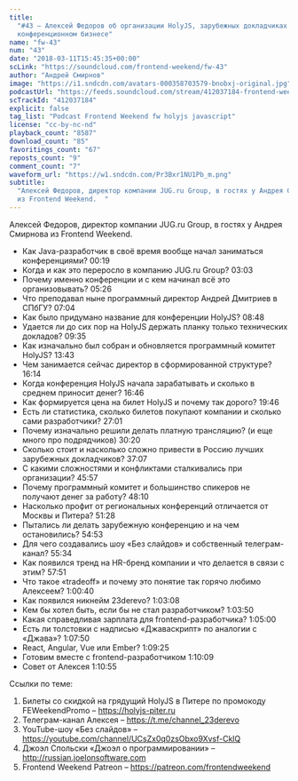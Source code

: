 ```yaml
---
title:
  "#43 – Алексей Федоров об организации HolyJS, зарубежных докладчиках и
  конференционном бизнесе"
name: "fw-43"
num: "43"
date: "2018-03-11T15:45:35+00:00"
scLink: "https://soundcloud.com/frontend-weekend/fw-43"
author: "Андрей Смирнов"
image: "https://i1.sndcdn.com/avatars-000358703579-bnobxj-original.jpg"
podcastUrl: "https://feeds.soundcloud.com/stream/412037184-frontend-weekend-fw-43.m4a"
scTrackId: "412037184"
explicit: false
tag_list: "Podcast Frontend Weekend fw holyjs javascript"
license: "cc-by-nc-nd"
playback_count: "8587"
download_count: "85"
favoritings_count: "67"
reposts_count: "9"
comment_count: "7"
waveform_url: "https://w1.sndcdn.com/Pr3Bxr1NU1Pb_m.png"
subtitle:
  "Алексей Федоров, директор компании JUG.ru Group, в гостях у Андрея Смирнова
  из Frontend Weekend.  "
---
```


Алексей Федоров, директор компании JUG.ru Group, в гостях у Андрея Смирнова из
Frontend Weekend.

- Как Java-разработчик в своё время вообще начал заниматься конференциями?
  <timecode sec="19">00:19</timecode>
- Когда и как это переросло в компанию JUG.ru Group?
  <timecode sec="183">03:03</timecode>
- Почему именно конференции и с кем начинал всё это организовывать?
  <timecode sec="326">05:26</timecode>
- Что преподавал ныне программный директор Андрей Дмитриев в СПбГУ?
  <timecode sec="424">07:04</timecode>
- Как было придумано название для конференции HolyJS?
  <timecode sec="528">08:48</timecode>
- Удается ли до сих пор на HolyJS держать планку только технических докладов?
  <timecode sec="575">09:35</timecode>
- Как изначально был собран и обновляется программный комитет HolyJS?
  <timecode sec="823">13:43</timecode>
- Чем занимается сейчас директор в сформированной структуре?
  <timecode sec="974">16:14</timecode>
- Когда конференция HolyJS начала зарабатывать и сколько в среднем приносит
  денег? <timecode sec="1006">16:46</timecode>
- Как формируется цена на билет HolyJS и почему так дорого?
  <timecode sec="1186">19:46</timecode>
- Есть ли статистика, сколько билетов покупают компании и сколько сами
  разработчики? <timecode sec="1621">27:01</timecode>
- Почему изначально решили делать платную трансляцию? (и еще много про
  подрядчиков) <timecode sec="1820">30:20</timecode>
- Сколько стоит и насколько сложно привести в Россию лучших зарубежных
  докладчиков? <timecode sec="2227">37:07</timecode>
- С какими сложностями и конфликтами сталкивались при организации?
  <timecode sec="2757">45:57</timecode>
- Почему программный комитет и большинство спикеров не получают денег за работу?
  <timecode sec="2890">48:10</timecode>
- Насколько профит от региональных конференций отличается от Москвы и Питера?
  <timecode sec="3088">51:28</timecode>
- Пытались ли делать зарубежную конференцию и на чем остановились?
  <timecode sec="3293">54:53</timecode>
- Для чего создавались шоу «Без слайдов» и собственный телеграм-канал?
  <timecode sec="3334">55:34</timecode>
- Как появился тренд на HR-бренд компании и что делается в связи с этим?
  <timecode sec="3471">57:51</timecode>
- Что такое «tradeoff» и почему это понятие так горячо любимо Алексеем?
  <timecode sec="3640">1:00:40</timecode>
- Как появился никнейм 23derevo? <timecode sec="3788">1:03:08</timecode>
- Кем бы хотел быть, если бы не стал разработчиком?
  <timecode sec="3830">1:03:50</timecode>
- Какая справедливая зарплата для frontend-разработчика?
  <timecode sec="3900">1:05:00</timecode>
- Есть ли толстовки с надписью «Джаваскрипт» по аналогии с «Джава»?
  <timecode sec="4070">1:07:50</timecode>
- React, Angular, Vue или Ember? <timecode sec="4165">1:09:25</timecode>
- Готовим вместе с frontend-разработчиком
  <timecode sec="4209">1:10:09</timecode>
- Совет от Алексея <timecode sec="4255">1:10:55</timecode>

Ссылки по теме:

1. Билеты со скидкой на грядущий HolyJS в Питере по промокоду FEWeekendPromo –
   <https://holyjs-piter.ru>
2. Телеграм-канал Алексея – <https://t.me/channel_23derevo>
3. YouTube-шоу «Без слайдов» –
   <https://youtube.com/channel/UCsZx0q0zsObxo9Xvsf-CklQ>
4. Джоэл Спольски «Джоэл о программировании» –
   <http://russian.joelonsoftware.com>
5. Frontend Weekend Patreon – <https://patreon.com/frontendweekend>
